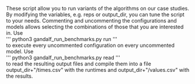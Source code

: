 These script allow you to run variants of the algorithms on our case studies.
By modifying the variables, e.g. reps or output_dir, you can tune the script to your needs.
Commenting and uncommenting the configurations and models allows selecting the combinations of those that you are interested in.
Use<br>
''' python3 gandalf_run_benchmarks.py run '''<br>
to execute every uncommented configuration on every uncommented model.
Use <br>
''' python3 gandalf_run_benchmarks.py read '''<br>
to read the resulting output files and compile them into a file output_dir+"/times.csv" with the runtimes and output_dir+"/values.csv" with the results.
